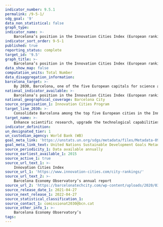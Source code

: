 ```yaml
---
indicator_number: 9.5.1
permalink: /9-5-1/
sdg_goal: '9'
data_non_statistical: false
graph_type: 
indicator_name: >-
    Barcelona’s position in the Innovation Cities Index (European ranking)
indicator_sort_order: 9-5-1
published: true
reporting_status: complete
target_id: '9.5'
graph_title: >-
    Barcelona’s position in the Innovation Cities Index (European ranking)
data_show_map: false
computation_units: Total Number
data_disaggregation_information:
barcelona_target: >-
    By 2030, Barcelona, one of the five European capitals for science and innovation
national_indicator_available: >-
    Barcelona’s position in the Innovation Cities Index (European ranking)
national_geographical_coverage: Barcelona City
source_organisation_1: Innovation Cities Program
target_line_2030: >-
    Consolidate Barcelona among the top five European cities in the Innovation Cities Index
target_name: >-
    Enhance scientific research, upgrade the technological capabilities of industrial sectors in all countries, in particular developing countries, including the fostering of innovation and substantially increasing, by 2030, the number of research and development workers per one million people, as well as public and private research and development spending
indicator_definition:
un_designated_tier: 1
un_custodian_agency: World Bank (WB)
goal_meta_link: 'https://unstats.un.org/sdgs/metadata/files/Metadata-09-05-01.pdf'
goal_meta_link_text: United Nations Sustainable Development Goals Metadata (pdf 894kB)
source_periodicity_1: Data available annually
source_earliest_available_1: 2015
source_active_1: true
source_url_text_1: >-
    Innovation Cities Index 
source_url_1: 'https://www.innovation-cities.com/city-rankings/'
source_url_text_2: >-
    Barcelona Economy Observatory’s annual report
source_url_2: 'https://barcelonatechcity.com/wp-content/uploads/2020/03/Observatori-2019_CAT_interactiu.pdf'
source_release_date_1: 2021-04-27
source_next_release_1: 2022-04-27
source_statistical_classification_1: 
source_contact_1: comissionat2030@bcn.cat
source_other_info_1: >-
    Barcelona Economy Observatory’s
tags:
---
```

